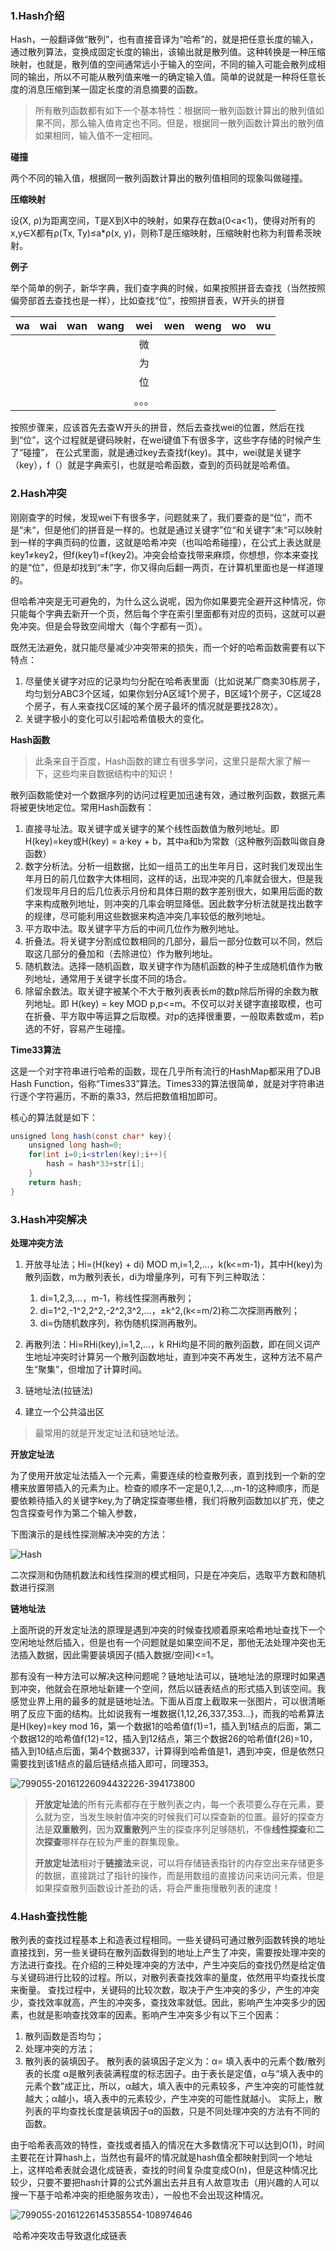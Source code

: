 ### 1.Hash介绍

Hash，一般翻译做“散列”，也有直接音译为“哈希”的，就是把任意长度的输入，通过散列算法，变换成固定长度的输出，该输出就是散列值。这种转换是一种压缩映射，也就是，散列值的空间通常远小于输入的空间，不同的输入可能会散列成相同的输出，所以不可能从散列值来唯一的确定输入值。简单的说就是一种将任意长度的消息压缩到某一固定长度的消息摘要的函数。

> 所有散列函数都有如下一个基本特性：根据同一散列函数计算出的散列值如果不同，那么输入值肯定也不同。但是，根据同一散列函数计算出的散列值如果相同，输入值不一定相同。

**碰撞**

两个不同的输入值，根据同一散列函数计算出的散列值相同的现象叫做碰撞。

**压缩映射**

设(X, ρ)为距离空间，T是X到X中的映射，如果存在数a(0<a<1)，使得对所有的x,y∈X都有ρ(Tx, Ty)≤a*ρ(x, y)，则称T是压缩映射，压缩映射也称为利普希茨映射。 

**例子**

举个简单的例子，新华字典，我们查字典的时候，如果按照拼音去查找（当然按照偏旁部首去查找也是一样），比如查找“位”，按照拼音表，W开头的拼音

|  wa  | wai  | wan  | wang |  wei   | wen  | weng |  wo  |  wu  |
| :--: | :--: | :--: | :--: | :----: | :--: | :--: | :--: | :--: |
|      |      |      |      |   微   |      |      |      |      |
|      |      |      |      |   为   |      |      |      |      |
|      |      |      |      |   位   |      |      |      |      |
|      |      |      |      | 。。。 |      |      |      |      |

按照步骤来，应该首先去查W开头的拼音，然后去查找wei的位置，然后在找到“位”，这个过程就是键码映射，在wei键值下有很多字，这些字存储的时候产生了“碰撞”， 在公式里面，就是通过key去查找f(key)。其中，wei就是关键字（key），f（）就是字典索引，也就是哈希函数，查到的页码就是哈希值。 

### 2.Hash冲突

刚刚查字的时候，发现wei下有很多字，问题就来了，我们要查的是“位”，而不是“未“，但是他们的拼音是一样的。也就是通过关键字”位“和关键字”未“可以映射到一样的字典页码的位置，这就是哈希冲突（也叫哈希碰撞），在公式上表达就是key1≠key2，但f(key1)=f(key2)。冲突会给查找带来麻烦，你想想，你本来查找的是“位”，但是却找到“未”字，你又得向后翻一两页，在计算机里面也是一样道理的。

但哈希冲突是无可避免的，为什么这么说呢，因为你如果要完全避开这种情况，你只能每个字典去新开一个页，然后每个字在索引里面都有对应的页码，这就可以避免冲突。但是会导致空间增大（每个字都有一页）。　

既然无法避免，就只能尽量减少冲突带来的损失，而一个好的哈希函数需要有以下特点：

1. 尽量使关键字对应的记录均匀分配在哈希表里面（比如说某厂商卖30栋房子，均匀划分ABC3个区域，如果你划分A区域1个房子，B区域1个房子，C区域28个房子，有人来查找C区域的某个房子最坏的情况就是要找28次）。
2. 关键字极小的变化可以引起哈希值极大的变化。



**Hash函数**

> 此条来自于百度，Hash函数的建立有很多学问，这里只是帮大家了解一下，这些均来自数据结构中的知识！

散列函数能使对一个数据序列的访问过程更加迅速有效，通过散列函数，数据元素将被更快地定位。常用Hash函数有：

1. 直接寻址法。取关键字或关键字的某个线性函数值为散列地址。即H(key)=key或H(key) = a·key + b，其中a和b为常数（这种散列函数叫做自身函数）
2. 数字分析法。分析一组数据，比如一组员工的出生年月日，这时我们发现出生年月日的前几位数字大体相同，这样的话，出现冲突的几率就会很大，但是我们发现年月日的后几位表示月份和具体日期的数字差别很大，如果用后面的数字来构成散列地址，则冲突的几率会明显降低。因此数字分析法就是找出数字的规律，尽可能利用这些数据来构造冲突几率较低的散列地址。
3. 平方取中法。取关键字平方后的中间几位作为散列地址。
4. 折叠法。将关键字分割成位数相同的几部分，最后一部分位数可以不同，然后取这几部分的叠加和（去除进位）作为散列地址。
5. 随机数法。选择一随机函数，取关键字作为随机函数的种子生成随机值作为散列地址，通常用于关键字长度不同的场合。
6. 除留余数法。取关键字被某个不大于散列表表长m的数p除后所得的余数为散列地址。即 H(key) = key MOD p,p<=m。不仅可以对关键字直接取模，也可在折叠、平方取中等运算之后取模。对p的选择很重要，一般取素数或m，若p选的不好，容易产生碰撞。



**Time33算法**

这是一个对字符串进行哈希的函数，现在几乎所有流行的HashMap都采用了DJB Hash Function，俗称“Times33”算法。Times33的算法很简单，就是对字符串进行逐个字符遍历，不断的乘33，然后把数值相加即可。

核心的算法就是如下： 

~~~java
unsigned long hash(const char* key){
    unsigned long hash=0;
    for(int i=0;i<strlen(key);i++){
        hash = hash*33+str[i];
    }  
    return hash;
}
~~~

### 3.Hash冲突解决

**处理冲突方法**

1. 开放寻址法；Hi=(H(key) + di) MOD m,i=1,2,…，k(k<=m-1)，其中H(key)为散列函数，m为散列表长，di为增量序列，可有下列三种取法：
   1. di=1,2,3,…，m-1，称线性探测再散列；
   2.  di=1^2,-1^2,2^2,-2^2,3^2,…，±k^2,(k<=m/2)称二次探测再散列；
   3. di=伪随机数序列，称伪随机探测再散列。

2. 再散列法：Hi=RHi(key),i=1,2,…，k RHi均是不同的散列函数，即在同义词产生地址冲突时计算另一个散列函数地址，直到冲突不再发生，这种方法不易产生“聚集”，但增加了计算时间。
3. 链地址法(拉链法)
4.  建立一个公共溢出区

> 最常用的就是开发定址法和链地址法。 

**开放定址法**

为了使用开放定址法插入一个元素，需要连续的检查散列表，直到找到一个新的空槽来放置带插入的元素为止。检查的顺序不一定是0,1,2,…,m-1的这种顺序，而是要依赖待插入的关键字key,为了确定探查哪些槽，我们将散列函数加以扩充，使之包含探查号作为第二个输入参数，

下图演示的是线性探测解决冲突的方法：


![Hash](D:\sgmuserprofile\sqgdua\Desktop\Hash.gif)

二次探测和伪随机数法和线性探测的模式相同，只是在冲突后，选取平方数和随机数进行探测

**链地址法**

上面所说的开发定址法的原理是遇到冲突的时候查找顺着原来哈希地址查找下一个空闲地址然后插入，但是也有一个问题就是如果空间不足，那他无法处理冲突也无法插入数据，因此需要装填因子(插入数据/空间)<=1。

那有没有一种方法可以解决这种问题呢？链地址法可以，链地址法的原理时如果遇到冲突，他就会在原地址新建一个空间，然后以链表结点的形式插入到该空间。我感觉业界上用的最多的就是链地址法。下面从百度上截取来一张图片，可以很清晰明了反应下面的结构。比如说我有一堆数据{1,12,26,337,353...}，而我的哈希算法是H(key)=key mod 16，第一个数据1的哈希值f(1)=1，插入到1结点的后面，第二个数据12的哈希值f(12)=12，插入到12结点，第三个数据26的哈希值f(26)=10，插入到10结点后面，第4个数据337，计算得到哈希值是1，遇到冲突，但是依然只需要找到该1结点的最后链结点插入即可，同理353。

![799055-20161226094432226-394173800](D:\sgmuserprofile\sqgdua\Desktop\799055-20161226094432226-394173800.png)

>**开放定址法**的所有元素都存在于散列表之内，每一个表项要么存在元素，要么就为空，当发生映射值冲突的时候我们可以探查新的位置。最好的探查方法是**双重散列**，因为**双重散列**产生的探查序列足够随机，不像**线性探查**和**二次探查**哪样存在较为严重的群集现象。
>
>**开放定址法**相对于**链接法**来说，可以将存储链表指针的内存空出来存储更多的数据，直接跳过了指针的操作，而是用数组的直接访问来访问元素，但是如果探查散列函数设计差劲的话，将会严重拖慢散列表的速度！

### 4.Hash查找性能

散列表的查找过程基本上和造表过程相同。一些关键码可通过散列函数转换的地址直接找到，另一些关键码在散列函数得到的地址上产生了冲突，需要按处理冲突的方法进行查找。在介绍的三种处理冲突的方法中，产生冲突后的查找仍然是给定值与关键码进行比较的过程。所以，对散列表查找效率的量度，依然用平均查找长度来衡量。
查找过程中，关键码的比较次数，取决于产生冲突的多少，产生的冲突少，查找效率就高，产生的冲突多，查找效率就低。因此，影响产生冲突多少的因素，也就是影响查找效率的因素。影响产生冲突多少有以下三个因素：

1. 散列函数是否均匀；
2. 处理冲突的方法；
3. 散列表的装填因子。
   散列表的装填因子定义为：α= 填入表中的元素个数/散列表的长度
   α是散列表装满程度的标志因子。由于表长是定值，α与“填入表中的元素个数”成正比，所以，α越大，填入表中的元素较多，产生冲突的可能性就越大；α越小，填入表中的元素较少，产生冲突的可能性就越小。
   实际上，散列表的平均查找长度是装填因子α的函数，只是不同处理冲突的方法有不同的函数。



由于哈希表高效的特性，查找或者插入的情况在大多数情况下可以达到O(1)，时间主要花在计算hash上，当然也有最坏的情况就是hash值全都映射到同一个地址上，这样哈希表就会退化成链表，查找的时间复杂度变成O(n)，但是这种情况比较少，只要不要把hash计算的公式外漏出去并且有人故意攻击（用兴趣的人可以搜一下基于哈希冲突的拒绝服务攻击），一般也不会出现这种情况。 

![799055-20161226145358554-108974646](D:\sgmuserprofile\sqgdua\Desktop\799055-20161226145358554-108974646.png)

​																 哈希冲突攻击导致退化成链表 